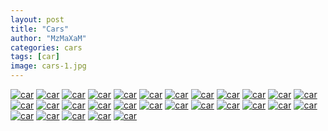 ```yaml
---
layout: post
title: "Cars"
author: "MzMaXaM"
categories: cars
tags: [car]
image: cars-1.jpg
---
```




[![car](https://mzmaxam.github.io/aiColoringPages-gh-pages/assets/img/00664_preview.jpg)](https://mzmaxam.github.io/aiColoringPages-gh-pages/assets/img/00664.jpg "car")
[![car](https://mzmaxam.github.io/aiColoringPages-gh-pages/assets/img/00665_preview.jpg)](https://mzmaxam.github.io/aiColoringPages-gh-pages/assets/img/00665.jpg "car") 
[![car](https://mzmaxam.github.io/aiColoringPages-gh-pages/assets/img/00666_preview.jpg)](https://mzmaxam.github.io/aiColoringPages-gh-pages/assets/img/00666.jpg "car") 
[![car](https://mzmaxam.github.io/aiColoringPages-gh-pages/assets/img/00667_preview.jpg)](https://mzmaxam.github.io/aiColoringPages-gh-pages/assets/img/00667.jpg "car") 
[![car](https://mzmaxam.github.io/aiColoringPages-gh-pages/assets/img/00668_preview.jpg)](https://mzmaxam.github.io/aiColoringPages-gh-pages/assets/img/00668.jpg "car") 
[![car](https://mzmaxam.github.io/aiColoringPages-gh-pages/assets/img/00669_preview.jpg)](https://mzmaxam.github.io/aiColoringPages-gh-pages/assets/img/00669.jpg "car") 
[![car](https://mzmaxam.github.io/aiColoringPages-gh-pages/assets/img/00670_preview.jpg)](https://mzmaxam.github.io/aiColoringPages-gh-pages/assets/img/00670.jpg "car") 
[![car](https://mzmaxam.github.io/aiColoringPages-gh-pages/assets/img/00671_preview.jpg)](https://mzmaxam.github.io/aiColoringPages-gh-pages/assets/img/00671.jpg "car") 
[![car](https://mzmaxam.github.io/aiColoringPages-gh-pages/assets/img/00672_preview.jpg)](https://mzmaxam.github.io/aiColoringPages-gh-pages/assets/img/00672.jpg "car") 
[![car](https://mzmaxam.github.io/aiColoringPages-gh-pages/assets/img/00673_preview.jpg)](https://mzmaxam.github.io/aiColoringPages-gh-pages/assets/img/00673.jpg "car") 
[![car](https://mzmaxam.github.io/aiColoringPages-gh-pages/assets/img/00674_preview.jpg)](https://mzmaxam.github.io/aiColoringPages-gh-pages/assets/img/00674.jpg "car") 
[![car](https://mzmaxam.github.io/aiColoringPages-gh-pages/assets/img/00675_preview.jpg)](https://mzmaxam.github.io/aiColoringPages-gh-pages/assets/img/00675.jpg "car") 
[![car](https://mzmaxam.github.io/aiColoringPages-gh-pages/assets/img/00676_preview.jpg)](https://mzmaxam.github.io/aiColoringPages-gh-pages/assets/img/00676.jpg "car") 
[![car](https://mzmaxam.github.io/aiColoringPages-gh-pages/assets/img/00677_preview.jpg)](https://mzmaxam.github.io/aiColoringPages-gh-pages/assets/img/00677.jpg "car") 
[![car](https://mzmaxam.github.io/aiColoringPages-gh-pages/assets/img/00678_preview.jpg)](https://mzmaxam.github.io/aiColoringPages-gh-pages/assets/img/00678.jpg "car") 
[![car](https://mzmaxam.github.io/aiColoringPages-gh-pages/assets/img/00679_preview.jpg)](https://mzmaxam.github.io/aiColoringPages-gh-pages/assets/img/00679.jpg "car") 
[![car](https://mzmaxam.github.io/aiColoringPages-gh-pages/assets/img/00680_preview.jpg)](https://mzmaxam.github.io/aiColoringPages-gh-pages/assets/img/00680.jpg "car") 
[![car](https://mzmaxam.github.io/aiColoringPages-gh-pages/assets/img/00681_preview.jpg)](https://mzmaxam.github.io/aiColoringPages-gh-pages/assets/img/00681.jpg "car") 
[![car](https://mzmaxam.github.io/aiColoringPages-gh-pages/assets/img/00682_preview.jpg)](https://mzmaxam.github.io/aiColoringPages-gh-pages/assets/img/00682.jpg "car") 
[![car](https://mzmaxam.github.io/aiColoringPages-gh-pages/assets/img/00687_preview.jpg)](https://mzmaxam.github.io/aiColoringPages-gh-pages/assets/img/00687.jpg "car") 
[![car](https://mzmaxam.github.io/aiColoringPages-gh-pages/assets/img/00688_preview.jpg)](https://mzmaxam.github.io/aiColoringPages-gh-pages/assets/img/00688.jpg "car") 
[![car](https://mzmaxam.github.io/aiColoringPages-gh-pages/assets/img/00690_preview.jpg)](https://mzmaxam.github.io/aiColoringPages-gh-pages/assets/img/00690.jpg "car") 
[![car](https://mzmaxam.github.io/aiColoringPages-gh-pages/assets/img/00691_preview.jpg)](https://mzmaxam.github.io/aiColoringPages-gh-pages/assets/img/00691.jpg "car") 
[![car](https://mzmaxam.github.io/aiColoringPages-gh-pages/assets/img/00692_preview.jpg)](https://mzmaxam.github.io/aiColoringPages-gh-pages/assets/img/00692.jpg "car") 
[![car](https://mzmaxam.github.io/aiColoringPages-gh-pages/assets/img/00693_preview.jpg)](https://mzmaxam.github.io/aiColoringPages-gh-pages/assets/img/00693.jpg "car") 
[![car](https://mzmaxam.github.io/aiColoringPages-gh-pages/assets/img/00694_preview.jpg)](https://mzmaxam.github.io/aiColoringPages-gh-pages/assets/img/00694.jpg "car") 
[![car](https://mzmaxam.github.io/aiColoringPages-gh-pages/assets/img/00695_preview.jpg)](https://mzmaxam.github.io/aiColoringPages-gh-pages/assets/img/00695.jpg "car") 
[![car](https://mzmaxam.github.io/aiColoringPages-gh-pages/assets/img/00696_preview.jpg)](https://mzmaxam.github.io/aiColoringPages-gh-pages/assets/img/00696.jpg "car") 
[![car](https://mzmaxam.github.io/aiColoringPages-gh-pages/assets/img/00697_preview.jpg)](https://mzmaxam.github.io/aiColoringPages-gh-pages/assets/img/00697.jpg "car") 
